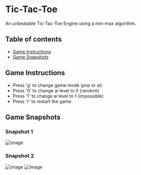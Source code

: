 # Tic-Tac-Toe
An unbeatable Tic-Tac-Toe Engine using a min-max algorithm.

## Table of contents
* [Game Instructions](#game-instructions)
* [Game Snapshots](#game-snapshots)

## Game Instructions

- Press 'g' to change game mode (pvp or ai)
- Press '0' to change ai level to 0 (random)
- Press '1' to change ai level to 1 (impossible)
- Press 'r' to restart the game

## Game Snapshots

### Snapshot 1 
![image](https://github.com/srmaarnav/Tic-Tac-Toe/assets/76389823/4725b01f-e6f5-4152-a39d-205d5b8f7d45)

### Snapshot 2 
![image](https://github.com/srmaarnav/Tic-Tac-Toe/assets/76389823/719a09da-16d0-4189-bc87-bd9fbed62873)
![image](https://github.com/srmaarnav/Tic-Tac-Toe/assets/76389823/fdc12c03-8c28-4600-96fb-1db2f3b46dc8)

